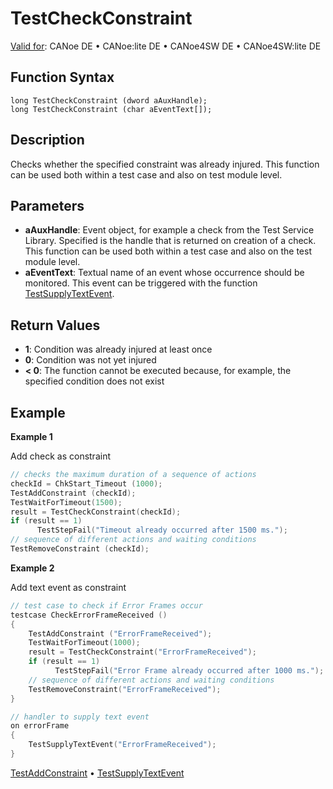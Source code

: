 # TestCheckConstraint

[Valid for](../../../Shared/FeatureAvailability.md):  CANoe DE • CANoe:lite DE • CANoe4SW DE • CANoe4SW:lite DE

## Function Syntax

```
long TestCheckConstraint (dword aAuxHandle);
long TestCheckConstraint (char aEventText[]);
```

## Description

Checks whether the specified constraint was already injured. This function can be used both within a test case and also on test module level.

## Parameters

- **aAuxHandle**: Event object, for example a check from the Test Service Library. Specified is the handle that is returned on creation of a check. This function can be used both within a test case and also on the test module level.
- **aEventText**: Textual name of an event whose occurrence should be monitored. This event can be triggered with the function [TestSupplyTextEvent](CAPLfunctionTestSupplyTextEvent.md).

## Return Values

- **1**: Condition was already injured at least once
- **0**: Condition was not yet injured
- **< 0**: The function cannot be executed because, for example, the specified condition does not exist

## Example

**Example 1**

Add check as constraint

```c
// checks the maximum duration of a sequence of actions
checkId = ChkStart_Timeout (1000);
TestAddConstraint (checkId);
TestWaitForTimeout(1500);
result = TestCheckConstraint(checkId);
if (result == 1)
      TestStepFail("Timeout already occurred after 1500 ms.");
// sequence of different actions and waiting conditions
TestRemoveConstraint (checkId);
```

**Example 2**

Add text event as constraint

```c
// test case to check if Error Frames occur
testcase CheckErrorFrameReceived ()
{
    TestAddConstraint ("ErrorFrameReceived");
    TestWaitForTimeout(1000);
    result = TestCheckConstraint("ErrorFrameReceived");
    if (result == 1)
          TestStepFail("Error Frame already occurred after 1000 ms.");
    // sequence of different actions and waiting conditions
    TestRemoveConstraint("ErrorFrameReceived");
}

// handler to supply text event
on errorFrame
{
    TestSupplyTextEvent("ErrorFrameReceived");
}
```

[TestAddConstraint](CAPLfunctionTestAddConstraint.md) • [TestSupplyTextEvent](CAPLfunctionTestSupplyTextEvent.md)
